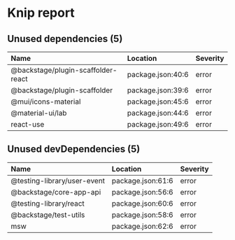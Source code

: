 # Knip report

## Unused dependencies (5)

| Name                               | Location          | Severity |
| :--------------------------------- | :---------------- | :------- |
| @backstage/plugin-scaffolder-react | package.json:40:6 | error    |
| @backstage/plugin-scaffolder       | package.json:39:6 | error    |
| @mui/icons-material                | package.json:45:6 | error    |
| @material-ui/lab                   | package.json:44:6 | error    |
| react-use                          | package.json:49:6 | error    |

## Unused devDependencies (5)

| Name                        | Location          | Severity |
| :-------------------------- | :---------------- | :------- |
| @testing-library/user-event | package.json:61:6 | error    |
| @backstage/core-app-api     | package.json:56:6 | error    |
| @testing-library/react      | package.json:60:6 | error    |
| @backstage/test-utils       | package.json:58:6 | error    |
| msw                         | package.json:62:6 | error    |


